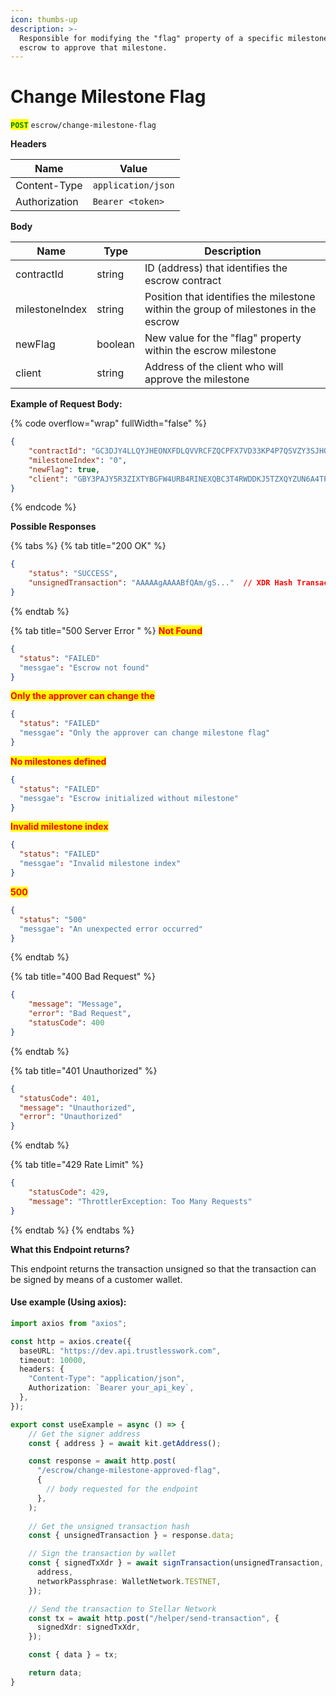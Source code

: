 ```yaml
---
icon: thumbs-up
description: >-
  Responsible for modifying the "flag" property of a specific milestone in the
  escrow to approve that milestone.
---
```


# Change Milestone Flag

<mark style="color:green;">**`POST`**</mark> `escrow/change-milestone-flag`

**Headers**

| Name          | Value              |
| ------------- | ------------------ |
| Content-Type  | `application/json` |
| Authorization | `Bearer <token>`   |

**Body**

| Name           | Type    | Description                                                                         |
| -------------- | ------- | ----------------------------------------------------------------------------------- |
| contractId     | string  | ID (address) that identifies the escrow contract                                    |
| milestoneIndex | string  | Position that identifies the milestone within the group of milestones in the escrow |
| newFlag        | boolean | New value for the "flag" property within the escrow milestone                       |
| client         | string  | Address of the client who will approve the milestone                                |

**Example of Request Body:**

{% code overflow="wrap" fullWidth="false" %}
```json
{
	"contractId": "GC3DJY4LLQYJHEONXFDLQVVRCFZQCPFX7VD33KP4P7QSVZY3SJHQBZGV",
	"milestoneIndex": "0", 
	"newFlag": true,
	"client": "GBY3PAJY5R3ZIXTYBGFW4URB4RINEXQBC3T4RWDDKJ5TZXQYZUN6A4TP"
}
```
{% endcode %}

**Possible Responses**

{% tabs %}
{% tab title="200 OK" %}
```json
{    
    "status": "SUCCESS",
    "unsignedTransaction": "AAAAAgAAAABfQAm/gS..."  // XDR Hash Transaction
}
```
{% endtab %}

{% tab title="500 Server Error " %}
<mark style="color:red;">**Not Found**</mark>

```json
{
  "status": "FAILED"
  "messgae": "Escrow not found"
}
```

<mark style="color:red;">**Only the approver can change the**</mark>&#x20;

```json
{
  "status": "FAILED"
  "messgae": "Only the approver can change milestone flag"
}
```

<mark style="color:red;">**No milestones defined**</mark>

```json
{
  "status": "FAILED"
  "messgae": "Escrow initialized without milestone"
}
```

<mark style="color:red;">**Invalid milestone index**</mark>

```json
{
  "status": "FAILED"
  "messgae": "Invalid milestone index"
}
```

<mark style="color:red;">**500**</mark>

```json
{
  "status": "500"
  "messgae": "An unexpected error occurred"
}
```
{% endtab %}

{% tab title="400 Bad Request" %}
```json
{
    "message": "Message",
    "error": "Bad Request",
    "statusCode": 400
}
```
{% endtab %}

{% tab title="401 Unauthorized" %}
```json
{
  "statusCode": 401,
  "message": "Unauthorized",
  "error": "Unauthorized"
}
```
{% endtab %}

{% tab title="429 Rate Limit" %}
```json
{
    "statusCode": 429,
    "message": "ThrottlerException: Too Many Requests"
}
```
{% endtab %}
{% endtabs %}

**What this Endpoint returns?**

This endpoint returns the transaction unsigned so that the transaction can be signed by means of a customer wallet.

#### Use example (Using axios):

```typescript
import axios from "axios";

const http = axios.create({
  baseURL: "https://dev.api.trustlesswork.com",
  timeout: 10000,
  headers: {
    "Content-Type": "application/json",
    Authorization: `Bearer your_api_key`,
  },
});

export const useExample = async () => {
    // Get the signer address
    const { address } = await kit.getAddress();

    const response = await http.post(
      "/escrow/change-milestone-approved-flag",
      {
        // body requested for the endpoint
      },
    ); 
    
    // Get the unsigned transaction hash
    const { unsignedTransaction } = response.data;

    // Sign the transaction by wallet
    const { signedTxXdr } = await signTransaction(unsignedTransaction, {
      address,
      networkPassphrase: WalletNetwork.TESTNET,
    });

    // Send the transaction to Stellar Network
    const tx = await http.post("/helper/send-transaction", {
      signedXdr: signedTxXdr,
    });

    const { data } = tx;

    return data;
}
```
